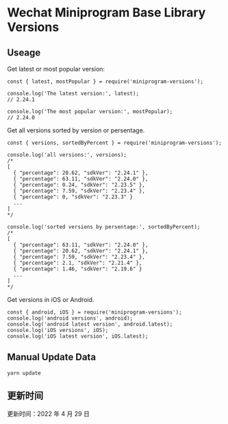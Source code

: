 
# Wechat Miniprogram Base Library Versions

## Useage

Get latest or most popular version:

```;
const { latest, mostPopular } = require('miniprogram-versions');

console.log('The latest version:', latest);
// 2.24.1

console.log('The most popular version:', mostPopular);
// 2.24.0

```

Get all versions sorted by version or persentage.

```
const { versions, sortedByPercent } = require('miniprogram-versions');

console.log('all versions:', versions);
/*
[
  { "percentage": 20.62, "sdkVer": "2.24.1" },
  { "percentage": 63.11, "sdkVer": "2.24.0" },
  { "percentage": 0.24, "sdkVer": "2.23.5" },
  { "percentage": 7.59, "sdkVer": "2.23.4" },
  { "percentage": 0, "sdkVer": "2.23.3" }
  ...
]
*/

console.log('sorted versions by persentage:', sortedByPercent);
/*
[
  { "percentage": 63.11, "sdkVer": "2.24.0" },
  { "percentage": 20.62, "sdkVer": "2.24.1" },
  { "percentage": 7.59, "sdkVer": "2.23.4" },
  { "percentage": 2.1, "sdkVer": "2.21.4" },
  { "percentage": 1.46, "sdkVer": "2.19.6" }
  ...
]
*/
```

Get versions in iOS or Android.

```
const { android, iOS } = require('miniprogram-versions');
console.log('android versions', android);
console.log('android latest version', android.latest);
console.log('iOS versions', iOS);
console.log('iOS latest version', iOS.latest);
```

## Manual Update Data

```
yarn update
```

## 更新时间

更新时间：2022 年 4 月 29 日
